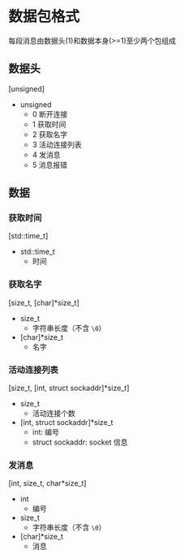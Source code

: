 # 数据包格式

每段消息由数据头(1)和数据本身(>=1)至少两个包组成

## 数据头

[unsigned]

* unsigned
  * 0 断开连接
  * 1 获取时间
  * 2 获取名字
  * 3 活动连接列表
  * 4 发消息
  * 5 消息报错

## 数据

### 获取时间

[std::time_t]

* std::time_t
  * 时间

### 获取名字

[size_t, [char]*size_t]

* size_t
  * 字符串长度（不含 `\0`）
* [char]*size_t
  * 名字

### 活动连接列表

[size_t, [int, struct sockaddr]*size_t]

* size_t
  * 活动连接个数
* [int, struct sockaddr]*size_t
  * int: 编号
  * struct sockaddr: socket 信息

### 发消息

[int, size_t, char*size_t]

* int
  * 编号
* size_t
  * 字符串长度（不含 `\0`）
* [char]*size_t
  * 消息
